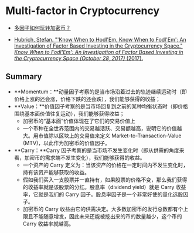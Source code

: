 # Multi-factor in Cryptocurrency

- [多因子如何玩转加密币？](https://zhuanlan.zhihu.com/p/43545668)

- [Hubrich, Stefan. "'Know When to Hodl'Em, Know When to Fodl'Em': An Investigation of Factor Based Investing in the Cryptocurrency Space." *Know When to Fodl'Em': An Investigation of Factor Based Investing in the Cryptocurrency Space (October 28, 2017)* (2017).](https://papers.ssrn.com/sol3/papers.cfm?abstract_id=3055498)

## Summary

- **Momentum：**动量因子考察的是当市场沿着过去的轨迹继续运动时（即价格上涨的还会涨，价格下跌的还会跌），我们能够获得的收益；
- **Value：**价值因子考察的是当市场回复到之前的某种均衡状态时（即价格围绕基本面价值往复运动），我们能够获得收益；
  - 加密币的“基本面”价值体现在了它们的交易价值上
  - 一个币种在全世界范围内的交易越活跃、交易额越高，说明它的价值越大。用市值除以区块上的交易值来定义 Market-to-Transaction-Value (MTV)，以此作为加密币的价值因子。
- **Carry：**Carry 因子考察的是当市场不发生变化时（即从供需的角度来看，加密币的需求端不发生变化），我们能够获得的收益。
  - 一个资产的 Carry 定义为：当该资产的价格在一定时间内不发生变化时，持有该资产能够获取的收益。
  - 假如我们买入一支股票并一直持有，如果股票的价格不变，那么我们获得的收益率就是该股票的分红。股息率（dividend yield）就是 Carry 收益率，它就是我们的 Carry 因子。股息率因子是一个非常好使的量化选股因子。
  - 加密币的 Carry 收益由它的供需决定。大多数加密币的发行总数都有个上限且不能随意增发，因此未来还能被挖出来的币的数量越少，这个币的 Carry 收益率就越高。

